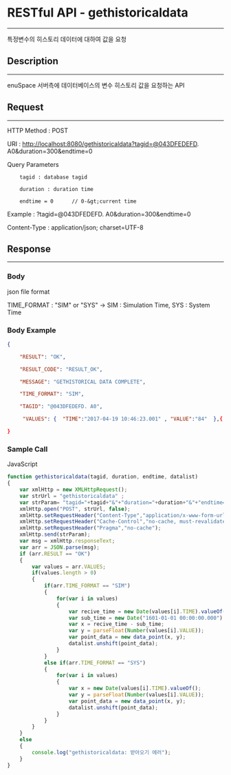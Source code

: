 # **RESTful API - gethistoricaldata**

---

특정변수의 히스토리 데이터에 대하여 값을 요청

## **Description**

---

enuSpace 서버측에 데이터베이스의 변수 히스토리 값을 요청하는 API

## **Request**

---

HTTP Method : POST

URI : [http://localhost:8080/gethistoricaldata?tagid=@043DFEDEFD](http://localhost:8080/gethistoricaldata?tagid=@043DFEDEFD). A0&duration=300&endtime=0

Query Parameters

```
    tagid : database tagid

    duration : duration time

    endtime = 0      // 0-&gt;current time
```

Example : ?tagid=@043DFEDEFD. A0&duration=300&endtime=0

Content-Type : application/json; charset=UTF-8

## **Response**

---

### **Body**

json file format

TIME\_FORMAT : "SIM" or "SYS" -&gt; SIM : Simulation Time, SYS : System Time

### **Body Example**

```json
{

    "RESULT": "OK",

    "RESULT_CODE": "RESULT_OK",

    "MESSAGE": "GETHISTORICAL DATA COMPLETE",

    "TIME_FORMAT": "SIM",

    "TAGID": "@043DFEDEFD. A0",

     "VALUES": {  "TIME":"2017-04-19 10:46:23.001" , "VALUE":"84"  },{  "TIME":"2017-04-19 10:46:21.959" , "VALUE":"77"  }

}
```

### **Sample Call**

JavaScript

```js
function gethistoricaldata(tagid, duration, endtime, datalist)
{
    var xmlHttp = new XMLHttpRequest();
    var strUrl = "gethistoricaldata" ;
    var strParam= "tagid="+tagid+"&"+"duration="+duration+"&"+"endtime="+endtime;
    xmlHttp.open("POST", strUrl, false);    
    xmlHttp.setRequestHeader("Content-Type","application/x-www-form-urlencoded;charset=UTF-8");
    xmlHttp.setRequestHeader("Cache-Control","no-cache, must-revalidate");
    xmlHttp.setRequestHeader("Pragma","no-cache");
    xmlHttp.send(strParam);    
    var msg = xmlHttp.responseText;
    var arr = JSON.parse(msg);
    if (arr.RESULT == "OK")
    {
        var values = arr.VALUES;
        if(values.length > 0)
        {
            if(arr.TIME_FORMAT == "SIM")
            {
                for(var i in values)
                {
                    var recive_time = new Date(values[i].TIME).valueOf();
                    var sub_time = new Date("1601-01-01 00:00:00.000").valueOf();
                    var x = recive_time - sub_time;
                    var y = parseFloat(Number(values[i].VALUE));
                    var point_data = new data_point(x, y);
                    datalist.unshift(point_data);
                }
            }
            else if(arr.TIME_FORMAT == "SYS")
            {
                for(var i in values)
                {
                    var x = new Date(values[i].TIME).valueOf();
                    var y = parseFloat(Number(values[i].VALUE));
                    var point_data = new data_point(x, y);
                    datalist.unshift(point_data);
                }
            }
        }
    }
    else
    {
        console.log("gethistoricaldata: 받아오기 에러");
    }
}
```



